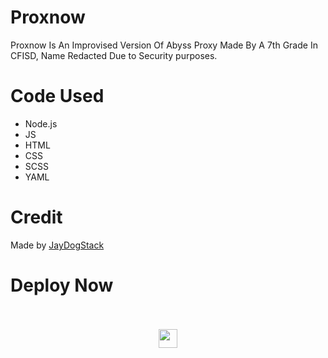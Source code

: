 # Proxnow

Proxnow Is An Improvised Version Of Abyss Proxy Made By A 7th Grade In CFISD, Name Redacted Due to Security purposes.

# Code Used

<ul>
  <li>Node.js</li>
  <li>JS</li>
  <li>HTML</li>
  <li>CSS</li>
  <li>SCSS</li>
  <li>YAML</li>
</ul>

# Credit

Made by <a href="https://replit.com/@jaydogstack">JayDogStack</a>

# Deploy Now
<br>
<br>
<div align="center">
    <a href="https://replit.com/github/CybriaTech/Proxnow"><img height="30px" src="https://amethystnetwork-dev.github.io/assets/replit.svg"><img></a>
</div>
